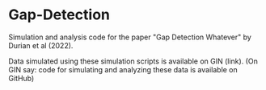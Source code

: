 # Gap-Detection
Simulation and analysis code for the paper "Gap Detection Whatever" by Durian et al (2022).

Data simulated using these simulation scripts is available on GIN (link). (On GIN say: code for simulating and analyzing these data is available on GitHub)
